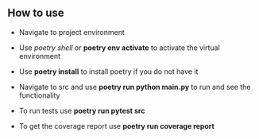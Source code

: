 ## How to use
- Navigate to project environment

- Use *poetry shell* or **poetry env activate** to activate the virtual environment

- Use **poetry install** to install poetry if you do not have it

-  Navigate to src and use **poetry run python main.py** to run and see the functionality

-  To run tests use **poetry run pytest src**

-  To get the coverage report use **poetry run coverage report**
